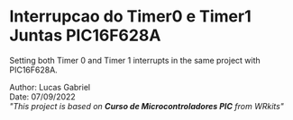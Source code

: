 # **Interrupcao do Timer0 e Timer1 Juntas PIC16F628A**
Setting both Timer 0 and Timer 1 interrupts in the same project with PIC16F628A.

Author: Lucas Gabriel <br/>
Date: 07/09/2022 <br/>
_"This project is based on **Curso de Microcontroladores PIC** from WRkits"_
